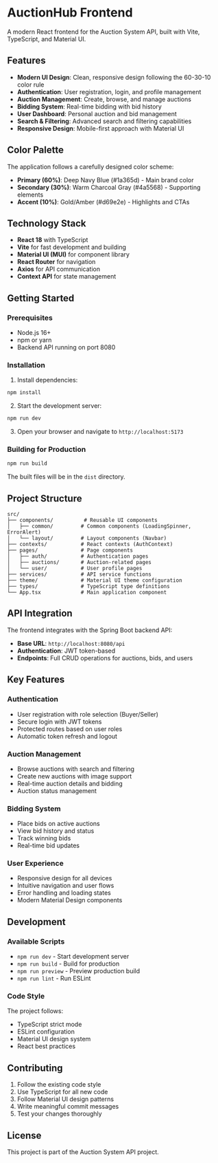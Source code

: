 # AuctionHub Frontend

A modern React frontend for the Auction System API, built with Vite, TypeScript, and Material UI.

## Features

- **Modern UI Design**: Clean, responsive design following the 60-30-10 color rule
- **Authentication**: User registration, login, and profile management
- **Auction Management**: Create, browse, and manage auctions
- **Bidding System**: Real-time bidding with bid history
- **User Dashboard**: Personal auction and bid management
- **Search & Filtering**: Advanced search and filtering capabilities
- **Responsive Design**: Mobile-first approach with Material UI

## Color Palette

The application follows a carefully designed color scheme:

- **Primary (60%)**: Deep Navy Blue (#1a365d) - Main brand color
- **Secondary (30%)**: Warm Charcoal Gray (#4a5568) - Supporting elements
- **Accent (10%)**: Gold/Amber (#d69e2e) - Highlights and CTAs

## Technology Stack

- **React 18** with TypeScript
- **Vite** for fast development and building
- **Material UI (MUI)** for component library
- **React Router** for navigation
- **Axios** for API communication
- **Context API** for state management

## Getting Started

### Prerequisites

- Node.js 16+ 
- npm or yarn
- Backend API running on port 8080

### Installation

1. Install dependencies:
```bash
npm install
```

2. Start the development server:
```bash
npm run dev
```

3. Open your browser and navigate to `http://localhost:5173`

### Building for Production

```bash
npm run build
```

The built files will be in the `dist` directory.

## Project Structure

```
src/
├── components/          # Reusable UI components
│   ├── common/         # Common components (LoadingSpinner, ErrorAlert)
│   └── layout/         # Layout components (Navbar)
├── contexts/           # React contexts (AuthContext)
├── pages/              # Page components
│   ├── auth/           # Authentication pages
│   ├── auctions/       # Auction-related pages
│   └── user/           # User profile pages
├── services/           # API service functions
├── theme/              # Material UI theme configuration
├── types/              # TypeScript type definitions
└── App.tsx             # Main application component
```

## API Integration

The frontend integrates with the Spring Boot backend API:

- **Base URL**: `http://localhost:8080/api`
- **Authentication**: JWT token-based
- **Endpoints**: Full CRUD operations for auctions, bids, and users

## Key Features

### Authentication
- User registration with role selection (Buyer/Seller)
- Secure login with JWT tokens
- Protected routes based on user roles
- Automatic token refresh and logout

### Auction Management
- Browse auctions with search and filtering
- Create new auctions with image support
- Real-time auction details and bidding
- Auction status management

### Bidding System
- Place bids on active auctions
- View bid history and status
- Track winning bids
- Real-time bid updates

### User Experience
- Responsive design for all devices
- Intuitive navigation and user flows
- Error handling and loading states
- Modern Material Design components

## Development

### Available Scripts

- `npm run dev` - Start development server
- `npm run build` - Build for production
- `npm run preview` - Preview production build
- `npm run lint` - Run ESLint

### Code Style

The project follows:
- TypeScript strict mode
- ESLint configuration
- Material UI design system
- React best practices

## Contributing

1. Follow the existing code style
2. Use TypeScript for all new code
3. Follow Material UI design patterns
4. Write meaningful commit messages
5. Test your changes thoroughly

## License

This project is part of the Auction System API project.